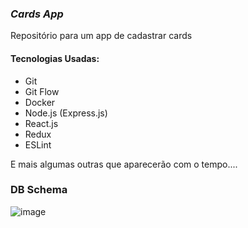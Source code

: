 ### _Cards App_

Repositório para um app de cadastrar cards

#### Tecnologias Usadas:

- Git
- Git Flow
- Docker
- Node.js (Express.js)
- React.js
- Redux
- ESLint

E mais algumas outras que aparecerão com o tempo....

### DB Schema 
![image](https://user-images.githubusercontent.com/31391753/56854582-39672e00-690f-11e9-900b-33e77de177d5.png)
